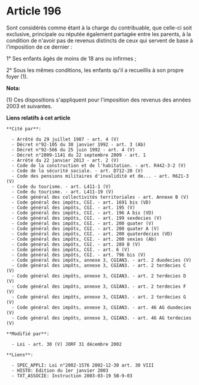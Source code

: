 # Article 196

Sont considérés comme étant à la charge du contribuable, que celle-ci soit exclusive, principale ou réputée également
partagée entre les parents, à la condition de n'avoir pas de revenus distincts de ceux qui servent de base à l'imposition de
ce dernier :

1° Ses enfants âgés de moins de 18 ans ou infirmes ;

2° Sous les mêmes conditions, les enfants qu'il a recueillis à son propre foyer (1).

**Nota:**

(1) Ces dispositions s'appliquent pour l'imposition des revenus des années 2003 et suivantes.

**Liens relatifs à cet article**

	**Cité par**:

	  - Arrêté du 29 juillet 1987 - art. 4 (V)
	  - Décret n°92-105 du 30 janvier 1992 - art. 3 (Ab)
	  - Décret n°92-566 du 25 juin 1992 - art. 4 (V)
	  - Décret n°2009-1141 du 22 septembre 2009 - art. 1
	  - Arrêté du 22 janvier 2013 - art. 2 (V)
	  - Code de la construction et de l'habitation. - art. R442-3-2 (V)
	  - Code de la sécurité sociale. - art. D712-20 (V)
	  - Code des pensions militaires d'invalidité et de... - art. R621-3 (V)
	  - Code du tourisme. - art. L411-1 (V)
	  - Code du tourisme. - art. L411-19 (V)
	  - Code général des collectivités territoriales - art. Annexe B (V)
	  - Code général des impôts, CGI. - art. 1691 bis (VD)
	  - Code général des impôts, CGI. - art. 195 (V)
	  - Code général des impôts, CGI. - art. 196 A bis (VD)
	  - Code général des impôts, CGI. - art. 199 sexdecies (V)
	  - Code général des impôts, CGI. - art. 200 quater (V)
	  - Code général des impôts, CGI. - art. 200 quater A (V)
	  - Code général des impôts, CGI. - art. 200 quaterdecies (VD)
	  - Code général des impôts, CGI. - art. 200 sexies (Ab)
	  - Code général des impôts, CGI. - art. 289 B (V)
	  - Code général des impôts, CGI. - art. 6 (V)
	  - Code général des impôts, CGI. - art. 796 bis (V)
	  - Code général des impôts, annexe 3, CGIAN3. - art. 2 duodecies (V)
	  - Code général des impôts, annexe 3, CGIAN3. - art. 2 terdecies C (V)
	  - Code général des impôts, annexe 3, CGIAN3. - art. 2 terdecies D (V)
	  - Code général des impôts, annexe 3, CGIAN3. - art. 2 terdecies F (V)
	  - Code général des impôts, annexe 3, CGIAN3. - art. 2 terdecies G (V)
	  - Code général des impôts, annexe 3, CGIAN3. - art. 46 AG duodecies (V)
	  - Code général des impôts, annexe 3, CGIAN3. - art. 46 AG terdecies (V)

	**Modifié par**:

	  - Loi - art. 30 (V) JORF 31 décembre 2002

	**Liens**:

	  - SPEC_APPLI: Loi n°2002-1576 2002-12-30 art. 30 VIII
	  - HISTO: Edition du 1er janvier 2003
	  - TXT_ASSOCIE: Instruction 2003-03-19 5B-9-03
